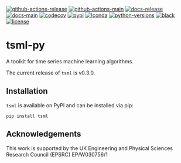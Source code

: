 [![github-actions-release](https://img.shields.io/github/actions/workflow/status/time-series-machine-learning/tsml-py/release.yml?logo=github&label=build%20%28release%29)](https://github.com/time-series-machine-learning/tsml-py/actions/workflows/release.yml)
[![github-actions-main](https://img.shields.io/github/actions/workflow/status/time-series-machine-learning/tsml-py/tests.yml?logo=github&branch=main&label=build%20%28main%29)](https://github.com/time-series-machine-learning/tsml-py/actions/workflows/tests.yml)
[![docs-release](https://img.shields.io/readthedocs/tsml/stable?logo=readthedocs&label=docs%20%28stable%29)](https://tsml.readthedocs.io/en/stable/)
[![docs-main](https://img.shields.io/readthedocs/tsml/latest?logo=readthedocs&label=docs%20%28latest%29)](https://tsml.readthedocs.io/en/latest/)
[![codecov](https://img.shields.io/codecov/c/github/time-series-machine-learning/tsml-py?label=codecov&logo=codecov)](https://codecov.io/gh/time-series-machine-learning/tsml-py)
[![pypi](https://img.shields.io/pypi/v/tsml?logo=pypi&color=blue)](https://pypi.org/project/tsml/)
[![!conda](https://img.shields.io/conda/vn/conda-forge/tsml?logo=anaconda&color=blue)](https://anaconda.org/conda-forge/tsml)
[![python-versions](https://img.shields.io/pypi/pyversions/tsml?logo=python)](https://www.python.org/)
[![black](https://img.shields.io/badge/code%20style-black-000000.svg)](https://github.com/psf/black)
[![license](https://img.shields.io/badge/license-BSD%203--Clause-green?logo=style)](https://github.com/time-series-machine-learning/tsml-py/blob/main/LICENSE)

# tsml-py

A toolkit for time series machine learning algorithms.

The current release of `tsml` is v0.3.0.

## Installation

`tsml` is available on PyPI and can be installed via pip:

```console
pip install tsml
```

## Acknowledgements

This work is supported by the UK Engineering and Physical Sciences Research Council (EPSRC) EP/W030756/1
